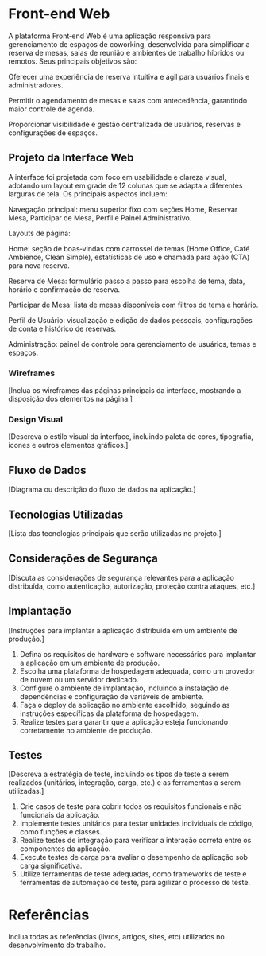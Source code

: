# Front-end Web

A plataforma Front‑end Web é uma aplicação responsiva para gerenciamento de espaços de coworking, desenvolvida para simplificar a reserva de mesas, salas de reunião e ambientes de trabalho híbridos ou remotos. Seus principais objetivos são:

Oferecer uma experiência de reserva intuitiva e ágil para usuários finais e administradores.

Permitir o agendamento de mesas e salas com antecedência, garantindo maior controle de agenda.

Proporcionar visibilidade e gestão centralizada de usuários, reservas e configurações de espaços.

## Projeto da Interface Web

A interface foi projetada com foco em usabilidade e clareza visual, adotando um layout em grade de 12 colunas que se adapta a diferentes larguras de tela. Os principais aspectos incluem:

Navegação principal: menu superior fixo com seções Home, Reservar Mesa, Participar de Mesa, Perfil e Painel Administrativo.

Layouts de página:

Home: seção de boas‑vindas com carrossel de temas (Home Office, Café Ambience, Clean Simple), estatísticas de uso e chamada para ação (CTA) para nova reserva.

Reserva de Mesa: formulário passo a passo para escolha de tema, data, horário e confirmação de reserva.

Participar de Mesa: lista de mesas disponíveis com filtros de tema e horário.

Perfil de Usuário: visualização e edição de dados pessoais, configurações de conta e histórico de reservas.

Administração: painel de controle para gerenciamento de usuários, temas e espaços.

### Wireframes

[Inclua os wireframes das páginas principais da interface, mostrando a disposição dos elementos na página.]

### Design Visual

[Descreva o estilo visual da interface, incluindo paleta de cores, tipografia, ícones e outros elementos gráficos.]

## Fluxo de Dados

[Diagrama ou descrição do fluxo de dados na aplicação.]

## Tecnologias Utilizadas
[Lista das tecnologias principais que serão utilizadas no projeto.]

## Considerações de Segurança

[Discuta as considerações de segurança relevantes para a aplicação distribuída, como autenticação, autorização, proteção contra ataques, etc.]

## Implantação

[Instruções para implantar a aplicação distribuída em um ambiente de produção.]

1. Defina os requisitos de hardware e software necessários para implantar a aplicação em um ambiente de produção.
2. Escolha uma plataforma de hospedagem adequada, como um provedor de nuvem ou um servidor dedicado.
3. Configure o ambiente de implantação, incluindo a instalação de dependências e configuração de variáveis de ambiente.
4. Faça o deploy da aplicação no ambiente escolhido, seguindo as instruções específicas da plataforma de hospedagem.
5. Realize testes para garantir que a aplicação esteja funcionando corretamente no ambiente de produção.

## Testes

[Descreva a estratégia de teste, incluindo os tipos de teste a serem realizados (unitários, integração, carga, etc.) e as ferramentas a serem utilizadas.]

1. Crie casos de teste para cobrir todos os requisitos funcionais e não funcionais da aplicação.
2. Implemente testes unitários para testar unidades individuais de código, como funções e classes.
3. Realize testes de integração para verificar a interação correta entre os componentes da aplicação.
4. Execute testes de carga para avaliar o desempenho da aplicação sob carga significativa.
5. Utilize ferramentas de teste adequadas, como frameworks de teste e ferramentas de automação de teste, para agilizar o processo de teste.

# Referências

Inclua todas as referências (livros, artigos, sites, etc) utilizados no desenvolvimento do trabalho.
